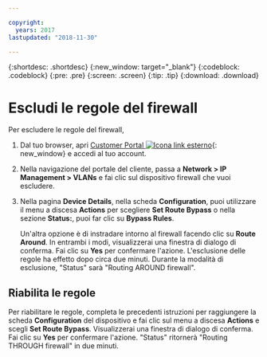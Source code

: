 ```yaml
---

copyright:
  years: 2017
lastupdated: "2018-11-30"

---
```


{:shortdesc: .shortdesc}
{:new_window: target="_blank"}
{:codeblock: .codeblock}
{:pre: .pre}
{:screen: .screen}
{:tip: .tip}
{:download: .download}

# Escludi le regole del firewall

Per escludere le regole del firewall,

1. Dal tuo browser, apri [Customer Portal ![Icona link esterno](../../icons/launch-glyph.svg "Icona link esterno")](https://control.softlayer.com/){: new_window} e accedi al tuo account.
2. Nella navigazione del portale del cliente, passa a **Network > IP Management > VLANs** e fai clic sul dispositivo firewall che vuoi escludere.
3. Nella pagina **Device Details**, nella scheda **Configuration**, puoi utilizzare il menu a discesa **Actions** per scegliere **Set Route Bypass** o nella sezione **Status:**, puoi far clic su **Bypass Rules**. 

	Un'altra opzione è di instradare intorno al firewall facendo clic su **Route Around**. In entrambi i modi, visualizzerai una finestra di dialogo di conferma. Fai clic su **Yes** per confermare l'azione. L'esclusione delle regole ha effetto dopo circa due minuti. Durante la modalità di esclusione, "Status" sarà "Routing AROUND firewall".

## Riabilita le regole

Per riabilitare le regole, completa le precedenti istruzioni per raggiungere la scheda **Configuration** del dispositivo e fai clic sul menu a discesa **Actions** e scegli **Set Route Bypass**. Visualizzerai una finestra di dialogo di conferma. Fai clic su **Yes** per confermare l'azione. "Status" ritornerà "Routing THROUGH firewall" in due minuti.
